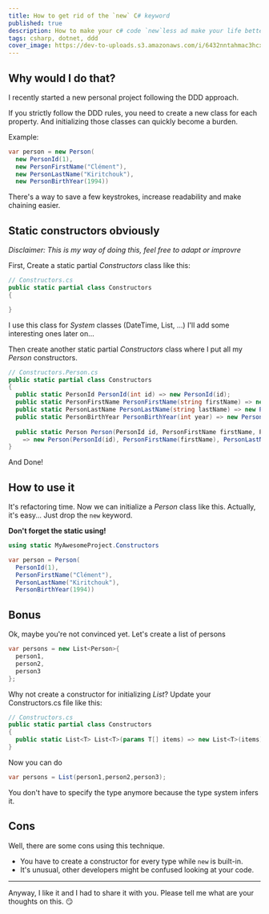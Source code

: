 ```yaml
---
title: How to get rid of the `new` C# keyword
published: true
description: How to make your c# code `new`less ad make your life better
tags: csharp, dotnet, ddd
cover_image: https://dev-to-uploads.s3.amazonaws.com/i/6432nntahmac3hcx1tq8.png
---
```

## Why would I do that?

I recently started a new personal project following the DDD approach.

If you strictly follow the DDD rules, you need to create a new class for each property.
And initializing those classes can quickly become a burden.

Example:
```csharp
var person = new Person(
  new PersonId(1), 
  new PersonFirstName("Clément"), 
  new PersonLastName("Kiritchouk"),
  new PersonBirthYear(1994))
```

There's a way to save a few keystrokes, increase readability and make chaining easier.

## Static constructors obviously

_Disclaimer: This is my way of doing this, feel free to adapt or improvre_

First, Create a static partial _Constructors_ class like this:
```csharp
// Constructors.cs
public static partial class Constructors
{

}
```

I use this class for _System_ classes (DateTime, List, ...)
I'll add some interesting ones later on...

Then create another static partial _Constructors_ class where I put all my _Person_ constructors.

```csharp
// Constructors.Person.cs
public static partial class Constructors
{
  public static PersonId PersonId(int id) => new PersonId(id);
  public static PersonFirstName PersonFirstName(string firstName) => new PersonFirstName(firstName);
  public static PersonLastName PersonLastName(string lastName) => new PersonLastName(lastName);
  public static PersonBirthYear PersonBirthYear(int year) => new PersonBirthYear(year);
  
  public static Person Person(PersonId id, PersonFirstName firstName, PersonLastName lastName, PersonBirthYear year)
    => new Person(PersonId(id), PersonFirstName(firstName), PersonLastName(lastName), PersonBirthYear(year));
}
```

And Done!

## How to use it

It's refactoring time. Now we can initialize a _Person_ class like this.
Actually, it's easy... Just drop the `new` keyword.

**Don't forget the static using!**

```csharp
using static MyAwesomeProject.Constructors

var person = Person(
  PersonId(1), 
  PersonFirstName("Clément"), 
  PersonLastName("Kiritchouk"),
  PersonBirthYear(1994))
```

## Bonus

Ok, maybe you're not convinced yet.
Let's create a list of persons

```csharp
var persons = new List<Person>{
  person1,
  person2,
  person3
};
```
Why not create a constructor for initializing _List_?
Update your Constructors.cs file like this:

```csharp
// Constructors.cs
public static partial class Constructors
{
  public static List<T> List<T>(params T[] items) => new List<T>(items);
}
```

Now you can do

```csharp
var persons = List(person1,person2,person3);
```

You don't have to specify the type anymore because the type system infers it.

## Cons

Well, there are some cons using this technique.
- You have to create a constructor for every type while `new` is built-in.
- It's unusual, other developers might be confused looking at your code.

---

Anyway, I like it and I had to share it with you. Please tell me what are your thoughts on this. 😏
